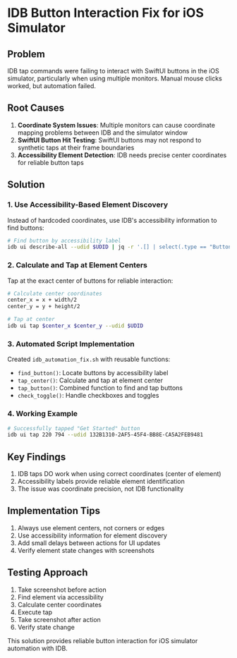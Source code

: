 # IDB Button Interaction Fix for iOS Simulator

## Problem
IDB tap commands were failing to interact with SwiftUI buttons in the iOS simulator, particularly when using multiple monitors. Manual mouse clicks worked, but automation failed.

## Root Causes
1. **Coordinate System Issues**: Multiple monitors can cause coordinate mapping problems between IDB and the simulator window
2. **SwiftUI Button Hit Testing**: SwiftUI buttons may not respond to synthetic taps at their frame boundaries
3. **Accessibility Element Detection**: IDB needs precise center coordinates for reliable button taps

## Solution

### 1. Use Accessibility-Based Element Discovery
Instead of hardcoded coordinates, use IDB's accessibility information to find buttons:

```bash
# Find button by accessibility label
idb ui describe-all --udid $UDID | jq -r '.[] | select(.type == "Button") | select(.AXLabel | contains("Get Started"))'
```

### 2. Calculate and Tap at Element Centers
Tap at the exact center of buttons for reliable interaction:

```bash
# Calculate center coordinates
center_x = x + width/2
center_y = y + height/2

# Tap at center
idb ui tap $center_x $center_y --udid $UDID
```

### 3. Automated Script Implementation
Created `idb_automation_fix.sh` with reusable functions:
- `find_button()`: Locate buttons by accessibility label
- `tap_center()`: Calculate and tap at element center
- `tap_button()`: Combined function to find and tap buttons
- `check_toggle()`: Handle checkboxes and toggles

### 4. Working Example
```bash
# Successfully tapped "Get Started" button
idb ui tap 220 794 --udid 132B1310-2AF5-45F4-BB8E-CA5A2FEB9481
```

## Key Findings
1. IDB taps DO work when using correct coordinates (center of element)
2. Accessibility labels provide reliable element identification
3. The issue was coordinate precision, not IDB functionality

## Implementation Tips
1. Always use element centers, not corners or edges
2. Use accessibility information for element discovery
3. Add small delays between actions for UI updates
4. Verify element state changes with screenshots

## Testing Approach
1. Take screenshot before action
2. Find element via accessibility
3. Calculate center coordinates
4. Execute tap
5. Take screenshot after action
6. Verify state change

This solution provides reliable button interaction for iOS simulator automation with IDB.